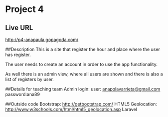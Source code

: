 # Project 4

## Live URL
http://p4-anapaula.gopagoda.com/

##Description
This is a site that register the hour and place where the user has register. 

The user needs to create an account in order to use the app functionality. 

As well there is an admin view, where all users are shown and there is also a list of registers by user. 

##Details for teaching team
Admin login:
user: anapolavarrieta@gmail.com
password:ana89

##Outside code
Bootstrap: http://getbootstrap.com/
HTML5 Geolocation: http://www.w3schools.com/html/html5_geolocation.asp
Laravel 

